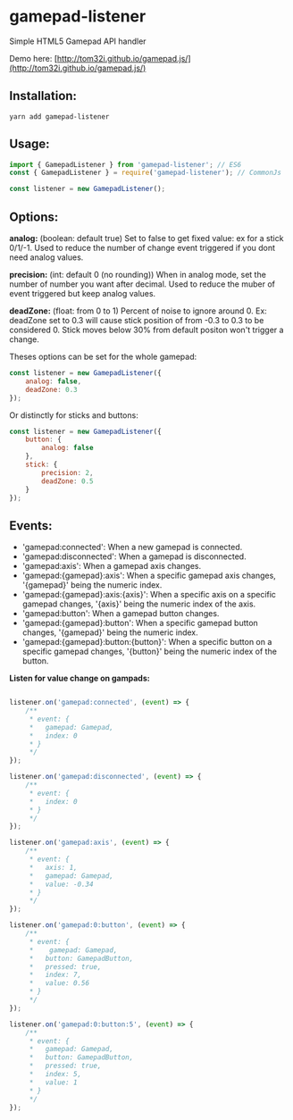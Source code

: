 gamepad-listener
================

Simple HTML5 Gamepad API handler

Demo here: [http://tom32i.github.io/gamepad.js/](http://tom32i.github.io/gamepad.js/)

## Installation:

```
yarn add gamepad-listener
```

## Usage:

```javascript
import { GamepadListener } from 'gamepad-listener'; // ES6
const { GamepadListener } = require('gamepad-listener'); // CommonJs

const listener = new GamepadListener();
```

## Options:

__analog:__ (boolean: default true)
Set to false to get fixed value: ex for a stick 0/1/-1. Used to reduce the number of change event triggered if you dont need analog values.

__precision:__ (int: default 0 (no rounding))
When in analog mode, set the number of number you want after decimal. Used to reduce the muber of event triggered but keep analog values.

__deadZone:__ (float: from 0 to 1)
Percent of noise to ignore around 0.
Ex: deadZone set to 0.3 will cause stick position of from -0.3 to 0.3 to be considered 0.
Stick moves below 30% from default positon won't trigger a change.

Theses options can be set for the whole gamepad:

```javascript
const listener = new GamepadListener({
    analog: false,
    deadZone: 0.3
});
```

Or distinctly for sticks and buttons:

```javascript
const listener = new GamepadListener({
    button: {
        analog: false
    },
    stick: {
        precision: 2,
        deadZone: 0.5
    }
});
```

## Events:

* 'gamepad:connected': When a new gamepad is connected.
* 'gamepad:disconnected': When a gamepad is disconnected.
* 'gamepad:axis': When a gamepad axis changes.
* 'gamepad:{gamepad}:axis': When a specific gamepad axis changes, '{gamepad}' being the numeric index.
* 'gamepad:{gamepad}:axis:{axis}': When a specific axis on a specific gamepad changes, '{axis}' being the numeric index of the axis.
* 'gamepad:button': When a gamepad button changes.
* 'gamepad:{gamepad}:button': When a specific gamepad button changes, '{gamepad}' being the numeric index.
* 'gamepad:{gamepad}:button:{button}': When a specific button on a specific gamepad changes, '{button}' being the numeric index of the button.

__Listen for value change on gampads:__

```javascript

listener.on('gamepad:connected', (event) => {
    /**
     * event: {
     *   gamepad: Gamepad,
     *   index: 0
     * }
     */
});

listener.on('gamepad:disconnected', (event) => {
    /**
     * event: {
     *   index: 0
     * }
     */
});

listener.on('gamepad:axis', (event) => {
    /**
     * event: {
     *   axis: 1,
     *   gamepad: Gamepad,
     *   value: -0.34
     * }
     */
});

listener.on('gamepad:0:button', (event) => {
    /**
     * event: {
     *    gamepad: Gamepad,
     *   button: GamepadButton,
     *   pressed: true,
     *   index: 7,
     *   value: 0.56
     * }
     */
});

listener.on('gamepad:0:button:5', (event) => {
    /**
     * event: {
     *   gamepad: Gamepad,
     *   button: GamepadButton,
     *   pressed: true,
     *   index: 5,
     *   value: 1
     * }
     */
});
```
